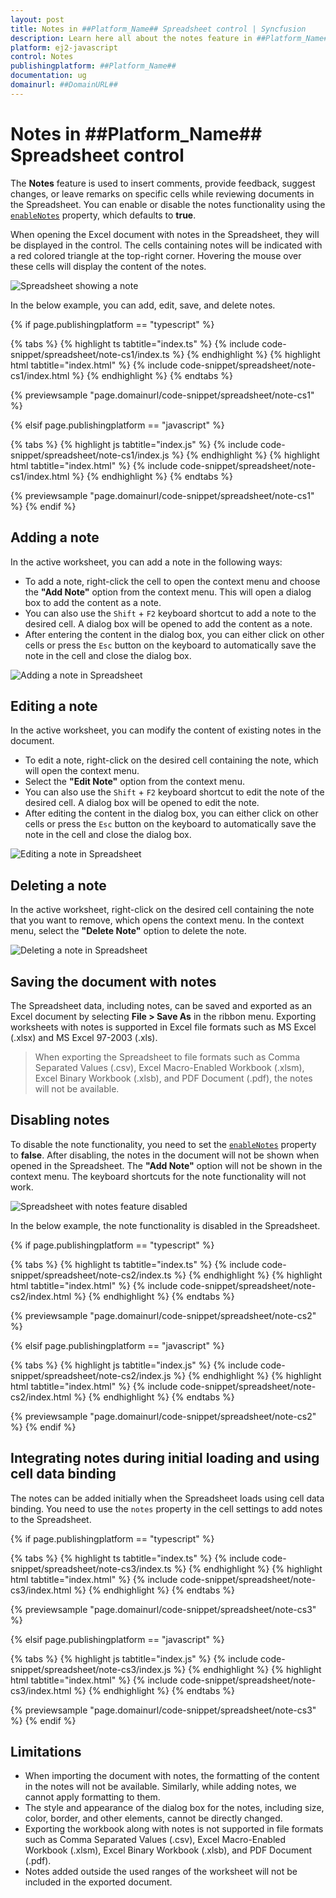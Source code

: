 ```yaml
---
layout: post
title: Notes in ##Platform_Name## Spreadsheet control | Syncfusion
description: Learn here all about the notes feature in ##Platform_Name## Spreadsheet control of Syncfusion Essential JS 2 and more.
platform: ej2-javascript
control: Notes 
publishingplatform: ##Platform_Name##
documentation: ug
domainurl: ##DomainURL##
---
```


# Notes in ##Platform_Name## Spreadsheet control

The **Notes** feature is used to insert comments, provide feedback, suggest changes, or leave remarks on specific cells while reviewing documents in the Spreadsheet. You can enable or disable the notes functionality using the [`enableNotes`](../api/spreadsheet/#enablenotes) property, which defaults to **true**.

When opening the Excel document with notes in the Spreadsheet, they will be displayed in the control. The cells containing notes will be indicated with a red colored triangle at the top-right corner. Hovering the mouse over these cells will display the content of the notes.

![Spreadsheet showing a note](./images/spreadsheet_show_note.png)

In the below example, you can add, edit, save, and delete notes.

{% if page.publishingplatform == "typescript" %}

{% tabs %}
{% highlight ts tabtitle="index.ts" %}
{% include code-snippet/spreadsheet/note-cs1/index.ts %}
{% endhighlight %}
{% highlight html tabtitle="index.html" %}
{% include code-snippet/spreadsheet/note-cs1/index.html %}
{% endhighlight %}
{% endtabs %}
        
{% previewsample "page.domainurl/code-snippet/spreadsheet/note-cs1" %}

{% elsif page.publishingplatform == "javascript" %}

{% tabs %}
{% highlight js tabtitle="index.js" %}
{% include code-snippet/spreadsheet/note-cs1/index.js %}
{% endhighlight %}
{% highlight html tabtitle="index.html" %}
{% include code-snippet/spreadsheet/note-cs1/index.html %}
{% endhighlight %}
{% endtabs %}

{% previewsample "page.domainurl/code-snippet/spreadsheet/note-cs1" %}
{% endif %}

## Adding a note

In the active worksheet, you can add a note in the following ways:

* To add a note, right-click the cell to open the context menu and choose the **"Add Note"** option from the context menu. This will open a dialog box to add the content as a note.
* You can also use the `Shift` + `F2` keyboard shortcut to add a note to the desired cell. A dialog box will be opened to add the content as a note.
* After entering the content in the dialog box, you can either click on other cells or press the `Esc` button on the keyboard to automatically save the note in the cell and close the dialog box.

![Adding a note in Spreadsheet](./images/spreadsheet_add_note.gif)

## Editing a note

In the active worksheet, you can modify the content of existing notes in the document.

* To edit a note, right-click on the desired cell containing the note, which will open the context menu.
* Select the **"Edit Note"** option from the context menu.
* You can also use the `Shift` + `F2` keyboard shortcut to edit the note of the desired cell. A dialog box will be opened to edit the note.
* After editing the content in the dialog box, you can either click on other cells or press the `Esc` button on the keyboard to automatically save the note in the cell and close the dialog box.

![Editing a note in Spreadsheet](./images/spreadsheet_edit_note.gif)

## Deleting a note

In the active worksheet, right-click on the desired cell containing the note that you want to remove, which opens the context menu. In the context menu, select the **"Delete Note"** option to delete the note.

![Deleting a note in Spreadsheet](./images/spreadsheet_delete_note.gif)

## Saving the document with notes

The Spreadsheet data, including notes, can be saved and exported as an Excel document by selecting **File > Save As** in the ribbon menu. Exporting worksheets with notes is supported in Excel file formats such as MS Excel (.xlsx) and MS Excel 97-2003 (.xls).

> When exporting the Spreadsheet to file formats such as Comma Separated Values (.csv), Excel Macro-Enabled Workbook (.xlsm), Excel Binary Workbook (.xlsb), and PDF Document (.pdf), the notes will not be available.

## Disabling notes

To disable the note functionality, you need to set the [`enableNotes`](../api/spreadsheet/#enablenotes) property to **false**. After disabling, the notes in the document will not be shown when opened in the Spreadsheet. The **"Add Note"** option will not be shown in the context menu. The keyboard shortcuts for the note functionality will not work.

![Spreadsheet with notes feature disabled](./images/spreadsheet_notes_disable.png)

In the below example, the note functionality is disabled in the Spreadsheet.

{% if page.publishingplatform == "typescript" %}

{% tabs %}
{% highlight ts tabtitle="index.ts" %}
{% include code-snippet/spreadsheet/note-cs2/index.ts %}
{% endhighlight %}
{% highlight html tabtitle="index.html" %}
{% include code-snippet/spreadsheet/note-cs2/index.html %}
{% endhighlight %}
{% endtabs %}
        
{% previewsample "page.domainurl/code-snippet/spreadsheet/note-cs2" %}

{% elsif page.publishingplatform == "javascript" %}

{% tabs %}
{% highlight js tabtitle="index.js" %}
{% include code-snippet/spreadsheet/note-cs2/index.js %}
{% endhighlight %}
{% highlight html tabtitle="index.html" %}
{% include code-snippet/spreadsheet/note-cs2/index.html %}
{% endhighlight %}
{% endtabs %}

{% previewsample "page.domainurl/code-snippet/spreadsheet/note-cs2" %}
{% endif %}

## Integrating notes during initial loading and using cell data binding

The notes can be added initially when the Spreadsheet loads using cell data binding. You need to use the `notes` property in the cell settings to add notes to the Spreadsheet.

{% if page.publishingplatform == "typescript" %}

{% tabs %}
{% highlight ts tabtitle="index.ts" %}
{% include code-snippet/spreadsheet/note-cs3/index.ts %}
{% endhighlight %}
{% highlight html tabtitle="index.html" %}
{% include code-snippet/spreadsheet/note-cs3/index.html %}
{% endhighlight %}
{% endtabs %}
        
{% previewsample "page.domainurl/code-snippet/spreadsheet/note-cs3" %}

{% elsif page.publishingplatform == "javascript" %}

{% tabs %}
{% highlight js tabtitle="index.js" %}
{% include code-snippet/spreadsheet/note-cs3/index.js %}
{% endhighlight %}
{% highlight html tabtitle="index.html" %}
{% include code-snippet/spreadsheet/note-cs3/index.html %}
{% endhighlight %}
{% endtabs %}

{% previewsample "page.domainurl/code-snippet/spreadsheet/note-cs3" %}
{% endif %}

## Limitations

* When importing the document with notes, the formatting of the content in the notes will not be available. Similarly, while adding notes, we cannot apply formatting to them.
* The style and appearance of the dialog box for the notes, including size, color, border, and other elements, cannot be directly changed.
* Exporting the workbook along with notes is not supported in file formats such as Comma Separated Values (.csv), Excel Macro-Enabled Workbook (.xlsm), Excel Binary Workbook (.xlsb), and PDF Document (.pdf).
* Notes added outside the used ranges of the worksheet will not be included in the exported document.